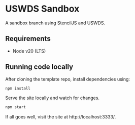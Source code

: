 # USWDS Sandbox

A sandbox branch using StencilJS and USWDS.

## Requirements

- Node v20 (LTS)

## Running code locally

After cloning the template repo, install dependencies using:

```sh
npm install
```

Serve the site locally and watch for changes.

```sh
npm start
```

If all goes well, visit the site at http://localhost:3333/.
